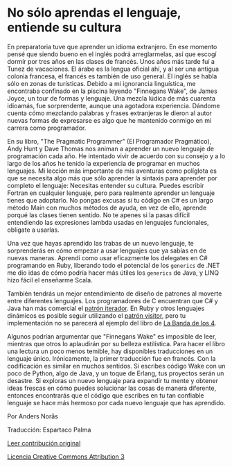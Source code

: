 No sólo aprendas el lenguaje, entiende su cultura
===

En preparatoria tuve que aprender un idioma extranjero. En ese momento pensé que siendo bueno en el inglés podrá arreglarmelas, así que escogí dormír por tres años en las clases de francés. Unos años más tarde fuí a Tunez de vacaciones. El árabe es la lengua oficial ahí, y al ser una antigua colonia francesa, el francés es también de uso general. El inglés se habla sólo en zonas de turísticas. Debido a mi ignorancia linguística, me encontraba confinado en la piscina leyendo "Finnegans Wake", de James Joyce, un tour de formas y lenguaje. Una mezcla lúdica  de más cuarenta idioamás, fue sorprendente, aunque una agotadora experiencia. Dándome cuenta cómo mezclando palabras y frases extranjeras le dieron al autor nuevas formas de expresarse es algo que he mantenido conmigo en mi carrera como programador.

En su libro, "The Pragmatic Programmer" (El Programador Pragmático), Andy Hunt y Dave Thomas nos animan a aprender un nuevo lenguaje de programación cada año. He intentado vivir de acuerdo con su consejo y a lo largo de los años he tenido la experiencia de programar en muchos lenguajes. Mi lección más importante de mis aventuras como políglota es que se necesita algo más que sólo aprender la sintaxis para aprender por completo el lenguaje: Necesitas entender su cultura. Puedes escribir Fortran en cualquier lenguaje, pero para realmente aprender un lenguaje tienes que adoptarlo. No pongas excusas si tu código en C# es un largo método Main con muchos métodos de ayuda, en vez de ello, aprende porqué las clases tienen sentido. No te apenes si la pasas difícil entendiendo las expresiones lambda usadas en lenguajes funcionales, oblígate a usarlas.

Una vez que hayas aprendido las trabas de un nuevo lenguaje, te sorprenderás en cómo empezar a usar lenguajes que ya sabías en de nuevas maneras. Aprendí como usar eficazmente los delegates en C# programando en Ruby, liberando todo el potencial de los `generics` de .NET me dio idas de cómo podría hacer más útiles los `generics` de Java, y LINQ hizo fácil el enseñarme Scala.

También tendrás un mejor entendimiento de diseño de patrones al moverte entre diferentes lenguajes. Los programadores de C encuentran que C# y Java han más comercial el [patrón iterador](https://es.wikipedia.org/wiki/Iterador_%28patr%C3%B3n_de_dise%C3%B1o%29). En Ruby y otros lenguajes dinámicos  es posible seguir utilizando el [patrón visitor](https://es.wikipedia.org/wiki/Visitor_%28patr%C3%B3n_de_dise%C3%B1o%29), pero tu implementación no se parecerá al ejemplo del libro de [La Banda de los 4](http://www.amazon.com/Design-patterns-elements-reusable-object-oriented/dp/0201633612).

Algunos podrían argumentar que "Finnegans Wake" es imposible de leer, mientras que otros lo aplaudirán por su belleza estilística. Para hacer el libro una lectura un poco menos temible, hay disponibles traducciones en un lenguaje único. Irónicamente, la primer traducción fue en francés. Con la codificación es similar en muchos sentidos. Si escribes código Wake con un poco de Python, algo de Java, y un toque de Erlang, tus proyectos serán un desastre. Si exploras un nuevo lenguaje para expandir tu mente y obtener ideas frescas en cómo puedes solucionar las cosas de manera diferente, entonces encontrarás que el código que escribes en tu tan confiable lenguaje se hace más hermoso por cada nuevo lenguaje que has aprendido.

Por Anders Norås

Traducción: Espartaco Palma

[Leer contribución original](http://programmer.97things.oreilly.com/wiki/index.php/Don%27t_Just_Learn_the_Language%2C_Understand_its_Culture)

[Licencia Creative Commons Attribution 3](http://creativecommons.org/licenses/by/3.0/us/deed.es)